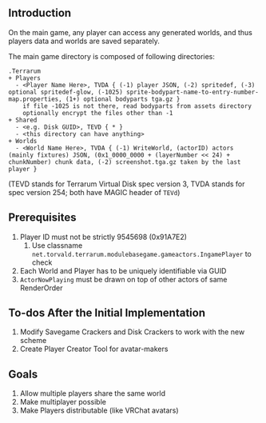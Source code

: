 ## Introduction ##

On the main game, any player can access any generated worlds, and thus players data and worlds are saved separately.

The main game directory is composed of following directories:

```
.Terrarum
+ Players
  - <Player Name Here>, TVDA { (-1) player JSON, (-2) spritedef, (-3) optional spritedef-glow, (-1025) sprite-bodypart-name-to-entry-number-map.properties, (1+) optional bodyparts tga.gz }
    if file -1025 is not there, read bodyparts from assets directory
    optionally encrypt the files other than -1
+ Shared
  - <e.g. Disk GUID>, TEVD { * }
  - <this directory can have anything>
+ Worlds
  - <World Name Here>, TVDA { (-1) WriteWorld, (actorID) actors (mainly fixtures) JSON, (0x1_0000_0000 + (layerNumber << 24) + chunkNumber) chunk data, (-2) screenshot.tga.gz taken by the last player }
```

(TEVD stands for Terrarum Virtual Disk spec version 3, TVDA stands for spec version 254; both have MAGIC header of `TEVd`)

## Prerequisites ##

1. Player ID must not be strictly 9545698 (0x91A7E2)
    1. Use classname `net.torvald.terrarum.modulebasegame.gameactors.IngamePlayer` to check
2. Each World and Player has to be uniquely identifiable via GUID
3. `ActorNowPlaying` must be drawn on top of other actors of same RenderOrder

## To-dos After the Initial Implementation ##

1. Modify Savegame Crackers and Disk Crackers to work with the new scheme
2. Create Player Creator Tool for avatar-makers

## Goals ##

1. Allow multiple players share the same world
2. Make multiplayer possible
3. Make Players distributable (like VRChat avatars)
